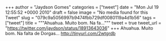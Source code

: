 
+++
author = "Jaydson Gomes"
categories = ["tweet"]
date = "Mon Jul 19 12:55:52 +0000 2010"
draft = false
image = "No media found for this Tweet"
slug = "079c9a5056997b9474fbb729df0080119a4d1b56"
tags = ["tweet"]
title = """Ahuahua. Muito bom. Na fa..."""
tweet = true
tweet_url = "https://twitter.com/jaydson/status/18913643036"
+++
Ahuahua. Muito bom. Na falta de Dorgas... http://tinyurl.com/2wtgrdb
